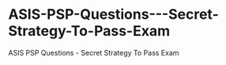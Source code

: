 # ASIS-PSP-Questions---Secret-Strategy-To-Pass-Exam
ASIS PSP Questions - Secret Strategy To Pass Exam
